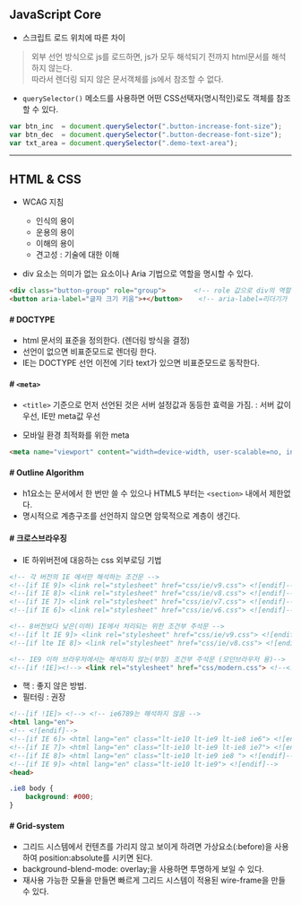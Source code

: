 ## JavaScript Core

* 스크립트 로드 위치에 따른 차이

> 외부 선언 방식으로 js를 로드하면, js가 모두 해석되기 전까지 html문서를 해석하지 않는다.<br>
> 따라서 렌더링 되지 않은 문서객체를 js에서 참조할 수 없다.

* `querySelector()` 메소드를 사용하면 어떤 CSS선택자(명시적인)로도 객체를 참조할 수 있다. 
```js
var btn_inc  = document.querySelector(".button-increase-font-size");
var btn_dec  = document.querySelector(".button-decrease-font-size");
var txt_area = document.querySelector(".demo-text-area");
```

---

## HTML & CSS

* WCAG 지침
    - 인식의 용이
    - 운용의 용이
    - 이해의 용이
    - 견고성 : 기술에 대한 이해

* div 요소는 의미가 없는 요소이나 Aria 기법으로 역할을 명시할 수 있다.
```html
<div class="button-group" role="group">       <!-- role 값으로 div의 역할 명시 --> 
<button aria-label="글자 크기 키움">+</button>    <!-- aria-label=리더기가 읽어줌 -->
```

#### # DOCTYPE
* html 문서의 표준을 정의한다. (렌더링 방식을 결정)
* 선언이 없으면 비표준모드로 렌더링 한다.
* IE는 DOCTYPE 선언 이전에 기타 text가 있으면 비표준모드로 동작한다.

#### # `<meta>` 
* `<title>` 기준으로 먼저 선언된 것은 서버 설정값과 동등한 효력을 가짐. 
: 서버 값이 우선, IE만 meta값 우선

* 모바일 환경 최적화를 위한 meta
```html
<meta name="viewport" content="width=device-width, user-scalable=no, initial-scale=1.0, maximum-scale=1.0, minimum-scale=1.0">
```
 
#### # Outline Algorithm
* h1요소는 문서에서 한 번만 쓸 수 있으나 HTML5 부터는 `<section>` 내에서 제한없다.
* 명시적으로 계층구조를 선언하지 않으면 암묵적으로 계층이 생긴다.

#### # 크로스브라우징 
* IE 하위버전에 대응하는 css 외부로딩 기법
```html
<!-- 각 버전의 IE 에서만 해석하는 조건문 -->
<!--[if IE 9]> <link rel="stylesheet" href="css/ie/v9.css"> <![endif]-->
<!--[if IE 8]> <link rel="stylesheet" href="css/ie/v8.css"> <![endif]-->
<!--[if IE 7]> <link rel="stylesheet" href="css/ie/v7.css"> <![endif]-->
<!--[if IE 6]> <link rel="stylesheet" href="css/ie/v6.css"> <![endif]-->

<!-- 8버전보다 낮은(이하) IE에서 처리되는 위한 조건부 주석문 -->
<!--[if lt IE 9]> <link rel="stylesheet" href="css/ie/v9.css"> <![endif]-->
<!--[if lte IE 8]> <link rel="stylesheet" href="css/ie/v8.css"> <![endif]-->

<!-- IE9 이하 브라우저에서는 해석하지 않는(부정) 조건부 주석문 (모던브라우저 용)-->
<!--[if !IE]><!--> <link rel="stylesheet" href="css/modern.css"> <!--<![endif]-->
```

* 핵 : 좋지 않은 방법.
* 필터링 : 권장
```html
<!--[if !IE]> <!--> <!-- ie6789는 해석하지 않음 -->
<html lang="en">
<!-- <![endif]-->
<!--[if IE 6]> <html lang="en" class="lt-ie10 lt-ie9 lt-ie8 ie6"> <![endif]-->
<!--[if IE 7]> <html lang="en" class="lt-ie10 lt-ie9 lt-ie8 ie7"> <![endif]-->
<!--[if IE 8]> <html lang="en" class="lt-ie10 lt-ie9 ie8 "> <![endif]-->
<!--[if IE 9]> <html lang="en" class="lt-ie10 lt-ie9"> <![endif]-->
<head>
```

```css
.ie8 body {
    background: #000;
}
```

#### # Grid-system
* 그리드 시스템에서 컨텐츠를 가리지 않고 보이게 하려면 가상요소(:before)을 사용하여 position:absolute를 시키면 된다.
* background-blend-mode: overlay;을 사용하면 투명하게 보일 수 있다.
* 재사용 가능한 모듈을 만들면 빠르게 그리드 시스템이 적용된 wire-frame을 만들 수 있다.